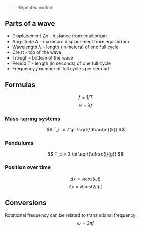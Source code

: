 > Repeated motion

## Parts of a wave
- Displacement $\Delta x$ - distance from equilibrium
- Amplitude $A$ - maximum displacement from equilibrium
- Wavelength $\lambda$ - length (in meters) of one full cycle
- Crest - top of the wave
- Trough - bottom of the wave
- Period $T$ - length (in seconds) of one full cycle
- Frequency $f$ number of full cycles per second

## Formulas
$$ f = 1 / T $$
$$ v = \lambda f $$

### Mass-spring systems
$$ T_s = 2 \pi \sqrt{\dfrac{m}{k}} $$

### Pendulums
$$ T_p = 2 \pi \sqrt{\dfrac{l}{g}} $$

### Position over time
$$ \Delta x = A cos(\omega t) $$
$$ \Delta x = A cos (2 \pi ft) $$

## Conversions
Rotational frequency can be related to translational frequency:
$$ \omega = 2 \pi f $$